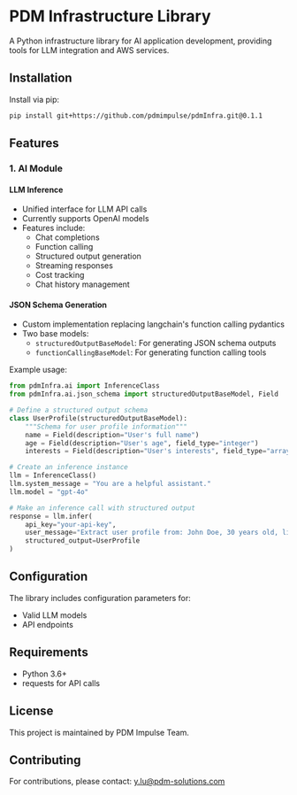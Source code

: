 
# PDM Infrastructure Library

A Python infrastructure library for AI application development, providing tools for LLM integration and AWS services.

## Installation

Install via pip:

```bash
pip install git+https://github.com/pdmimpulse/pdmInfra.git@0.1.1
```

## Features

### 1. AI Module

#### LLM Inference
- Unified interface for LLM API calls
- Currently supports OpenAI models
- Features include:
  - Chat completions
  - Function calling
  - Structured output generation
  - Streaming responses
  - Cost tracking
  - Chat history management

#### JSON Schema Generation
- Custom implementation replacing langchain's function calling pydantics
- Two base models:
  - `structuredOutputBaseModel`: For generating JSON schema outputs
  - `functionCallingBaseModel`: For generating function calling tools

Example usage:

```python
from pdmInfra.ai import InferenceClass
from pdmInfra.ai.json_schema import structuredOutputBaseModel, Field

# Define a structured output schema
class UserProfile(structuredOutputBaseModel):
    """Schema for user profile information"""
    name = Field(description="User's full name")
    age = Field(description="User's age", field_type="integer")
    interests = Field(description="User's interests", field_type="array", array_type="string")

# Create an inference instance
llm = InferenceClass()
llm.system_message = "You are a helpful assistant."
llm.model = "gpt-4o"

# Make an inference call with structured output
response = llm.infer(
    api_key="your-api-key",
    user_message="Extract user profile from: John Doe, 30 years old, likes reading and hiking",
    structured_output=UserProfile
)
```

## Configuration

The library includes configuration parameters for:
- Valid LLM models
- API endpoints

## Requirements

- Python 3.6+
- requests for API calls

## License

This project is maintained by PDM Impulse Team.

## Contributing

For contributions, please contact: y.lu@pdm-solutions.com

